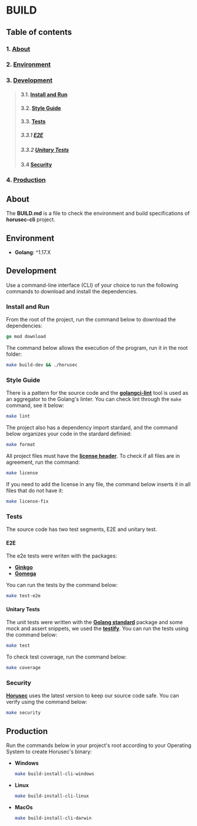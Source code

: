 # **BUILD**

## **Table of contents** 
### 1. [**About**](#about)
### 2. [**Environment**](#environment)
### 3. [**Development**](#development)
>#### 3.1. [**Install and Run**](#install-and-run)
>#### 3.2. [**Style Guide**](#style-guide)
>#### 3.3. [**Tests**](#security)
>##### 3.3.1 [**E2E**](#e2e)
>##### 3.3.2 [**Unitary Tests**](#unitary-tests)
>#### 3.4 [**Security**](#security)       
### 4. [**Production**](#production)


## **About**
The **BUILD.md** is a file to check the environment and build specifications of **horusec-cli** project.


## **Environment**

- **Golang**: ^1.17.X

## **Development**

Use a command-line interface (CLI) of your choice to run the following commands to download and install the dependencies.

### **Install and Run**

From the root of the project, run the command below to download the dependencies:

```go
go mod download
```

The command below allows the execution of the program, run it in the root folder:

```bash
make build-dev && ./horusec
```

### **Style Guide**

There is a pattern for the source code and the [**golangci-lint**](https://golangci-lint.run) tool is used as an aggregator to the Golang's linter.
You can check lint through the `make` command, see it below:

```bash
make lint
```

The project also has a dependency import stardard, and the command below organizes your code in the stardard definied:

```bash
make format
```

All project files must have the [**license header**](./copyright.txt). To check if all files are in agreement, run the command:

```bash
make license
```

If you need to add the license in any file, the command below inserts it in all files that do not have it:

```bash
make license-fix
```

### **Tests**

The source code has two test segments, E2E and unitary test.

#### **E2E**

The e2e tests were writen with the packages:

- [**Ginkgo**](https://onsi.github.io/ginkgo/)
- [**Gomega**](https://onsi.github.io/gomega/)

You can run the tests by the command below:

```bash
make test-e2e
```

#### **Unitary Tests**

The unit tests were written with the [**Golang standard**](https://pkg.go.dev/testing) package and some mock and assert snippets, we used the [**testify**](https://github.com/stretchr/testify). You can run the tests using the command below:

```bash
make test
```

To check test coverage, run the command below:

```bash
make coverage
```

### **Security**

[**Horusec**](https://horusec.io/site/) uses the latest version to keep our source code safe. You can verify using the command below:

```bash
make security
```

## **Production**

Run the commands below in your project's root according to your Operating System to create Horusec's binary:

- **Windows**

  ```bash
  make build-install-cli-windows
  ```

- **Linux**

  ```bash
  make build-install-cli-linux
  ```

- **MacOs**

  ```bash
  make build-install-cli-darwin
  ```
